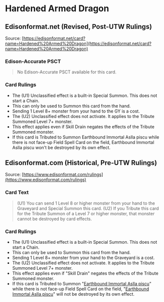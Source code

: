 # Hardened Armed Dragon

## Edisonformat.net (Revised, Post-UTW Rulings)

Source: [https://edisonformat.net/card?name=Hardened%20Armed%20Dragon](https://edisonformat.net/card?name=Hardened%20Armed%20Dragon)

### Edison-Accurate PSCT

> No Edison-Accurate PSCT available for this card.

### Card Rulings

*   The (U1) Unclassified effect is a built-in Special Summon. This does not start a Chain.
*   This can only be used to Summon this card from the hand.
*   Sending 1 Level 8+ monster from your hand to the GY is a cost.
*   The (U2) Unclassified effect does not activate. It applies to the Tribute Summoned Level 7+ monster.
*   This effect applies even if Skill Drain negates the effects of the Tribute Summoned monster.
*   If this card is Tributed to Summon Earthbound Immortal Aslla piscu while there is not face-up Field Spell Card on the field, Earthbound Immortal Aslla piscu won't be destroyed by its own effect.


## Edisonformat.com (Historical, Pre-UTW Rulings)

Source: [https://www.edisonformat.com/rulings](https://www.edisonformat.com/rulings)

### Card Text

> (U1) You can send 1 Level 8 or higher monster from your hand to the Graveyard and Special Summon this card. (U2) If you Tribute this card for the Tribute Summon of a Level 7 or higher monster, that monster cannot be destroyed by card effects.

### Card Rulings

*   The (U1) Unclassified effect is a built-in Special Summon. This does not start a Chain.
*   This can only be used to Summon this card from the hand.
*   Sending 1 Level 8+ monster from your hand to the Graveyard is a cost.
*   The (U2) Unclassified effect does not activate. It applies to the Tribute Summoned Level 7+ monster.
*   This effect applies even if "Skill Drain" negates the effects of the Tribute Summoned monster.
*   If this card is Tributed to Summon "[Earthbound Immortal Aslla piscu](https://yugipedia.com/wiki/Earthbound_Immortal_Aslla_piscu)" while there is not face-up Field Spell Card on the field, "[Earthbound Immortal Aslla piscu](https://yugipedia.com/wiki/Earthbound_Immortal_Aslla_piscu)" will not be destroyed by its own effect.


